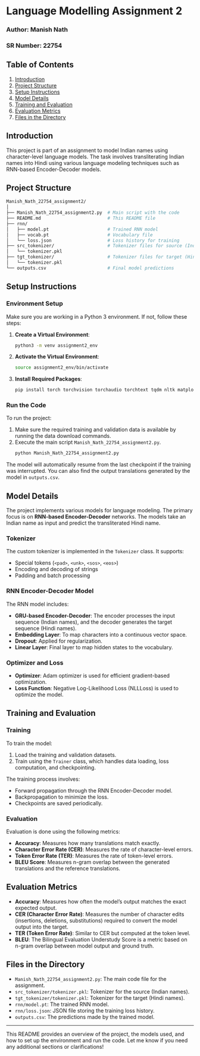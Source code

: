 
# Language Modelling Assignment 2

### Author: Manish Nath  
### SR Number: 22754

## Table of Contents
1. [Introduction](#introduction)
2. [Project Structure](#project-structure)
3. [Setup Instructions](#setup-instructions)
4. [Model Details](#model-details)
5. [Training and Evaluation](#training-and-evaluation)
6. [Evaluation Metrics](#evaluation-metrics)
7. [Files in the Directory](#files-in-the-directory)

## Introduction
This project is part of an assignment to model Indian names using character-level language models. The task involves transliterating Indian names into Hindi using various language modeling techniques such as RNN-based Encoder-Decoder models.

## Project Structure
```bash
Manish_Nath_22754_assignment2/
│
├── Manish_Nath_22754_assignment2.py  # Main script with the code
├── README.md                         # This README file
├── rnn/
│   ├── model.pt                      # Trained RNN model
│   ├── vocab.pt                      # Vocabulary file
│   └── loss.json                     # Loss history for training
├── src_tokenizer/                    # Tokenizer files for source (Indian names)
│   └── tokenizer.pkl
├── tgt_tokenizer/                    # Tokenizer files for target (Hindi names)
│   └── tokenizer.pkl
└── outputs.csv                       # Final model predictions
```

## Setup Instructions

### Environment Setup
Make sure you are working in a Python 3 environment. If not, follow these steps:

1. **Create a Virtual Environment**:
   ```bash
   python3 -m venv assignment2_env
   ```

2. **Activate the Virtual Environment**:
   ```bash
   source assignment2_env/bin/activate
   ```

3. **Install Required Packages**:
   ```bash
   pip install torch torchvision torchaudio torchtext tqdm nltk matplotlib numpy pandas
   ```

### Run the Code
To run the project:

1. Make sure the required training and validation data is available by running the data download commands.
2. Execute the main script `Manish_Nath_22754_assignment2.py`.
   ```bash
   python Manish_Nath_22754_assignment2.py
   ```

The model will automatically resume from the last checkpoint if the training was interrupted. You can also find the output translations generated by the model in `outputs.csv`.

## Model Details

The project implements various models for language modeling. The primary focus is on **RNN-based Encoder-Decoder** networks. The models take an Indian name as input and predict the transliterated Hindi name.

### Tokenizer
The custom tokenizer is implemented in the `Tokenizer` class. It supports:
- Special tokens (`<pad>`, `<unk>`, `<sos>`, `<eos>`)
- Encoding and decoding of strings
- Padding and batch processing

### RNN Encoder-Decoder Model
The RNN model includes:
- **GRU-based Encoder-Decoder**: The encoder processes the input sequence (Indian names), and the decoder generates the target sequence (Hindi names).
- **Embedding Layer**: To map characters into a continuous vector space.
- **Dropout**: Applied for regularization.
- **Linear Layer**: Final layer to map hidden states to the vocabulary.

### Optimizer and Loss
- **Optimizer**: Adam optimizer is used for efficient gradient-based optimization.
- **Loss Function**: Negative Log-Likelihood Loss (NLLLoss) is used to optimize the model.

## Training and Evaluation

### Training
To train the model:
1. Load the training and validation datasets.
2. Train using the `Trainer` class, which handles data loading, loss computation, and checkpointing.

The training process involves:
- Forward propagation through the RNN Encoder-Decoder model.
- Backpropagation to minimize the loss.
- Checkpoints are saved periodically.

### Evaluation
Evaluation is done using the following metrics:
- **Accuracy**: Measures how many translations match exactly.
- **Character Error Rate (CER)**: Measures the rate of character-level errors.
- **Token Error Rate (TER)**: Measures the rate of token-level errors.
- **BLEU Score**: Measures n-gram overlap between the generated translations and the reference translations.

## Evaluation Metrics

- **Accuracy**: Measures how often the model’s output matches the exact expected output.
- **CER (Character Error Rate)**: Measures the number of character edits (insertions, deletions, substitutions) required to convert the model output into the target.
- **TER (Token Error Rate)**: Similar to CER but computed at the token level.
- **BLEU**: The Bilingual Evaluation Understudy Score is a metric based on n-gram overlap between model output and ground truth.

## Files in the Directory

- `Manish_Nath_22754_assignment2.py`: The main code file for the assignment.
- `src_tokenizer/tokenizer.pkl`: Tokenizer for the source (Indian names).
- `tgt_tokenizer/tokenizer.pkl`: Tokenizer for the target (Hindi names).
- `rnn/model.pt`: The trained RNN model.
- `rnn/loss.json`: JSON file storing the training loss history.
- `outputs.csv`: The predictions made by the trained model.

---

This README provides an overview of the project, the models used, and how to set up the environment and run the code. Let me know if you need any additional sections or clarifications!
